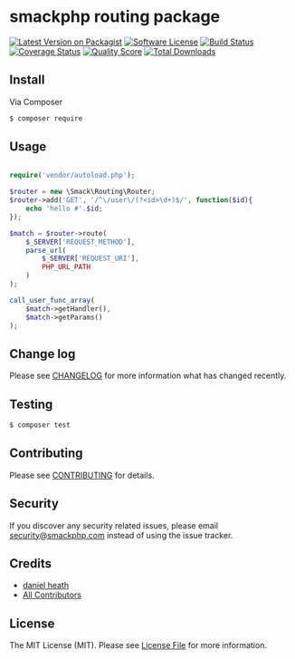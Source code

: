 # smackphp routing package

[![Latest Version on Packagist][ico-version]][link-packagist]
[![Software License][ico-license]](LICENSE.md)
[![Build Status][ico-travis]][link-travis]
[![Coverage Status][ico-scrutinizer]][link-scrutinizer]
[![Quality Score][ico-code-quality]][link-code-quality]
[![Total Downloads][ico-downloads]][link-downloads]

## Install

Via Composer

``` bash
$ composer require 
```

## Usage

``` php

require('vendor/autoload.php');

$router = new \Smack\Routing\Router;
$router->add('GET', '/^\/user\/(?<id>\d+)$/', function($id){
	echo 'hello #'.$id;
});

$match = $router->route(
	$_SERVER['REQUEST_METHOD'], 
	parse_url(
	    $_SERVER['REQUEST_URI'], 
	    PHP_URL_PATH
	)
);

call_user_func_array(
	$match->getHandler(), 
	$match->getParams()
);
```

## Change log

Please see [CHANGELOG](CHANGELOG.md) for more information what has changed recently.

## Testing

``` bash
$ composer test
```

## Contributing

Please see [CONTRIBUTING](CONTRIBUTING.md) for details.

## Security

If you discover any security related issues, please email security@smackphp.com instead of using the issue tracker.

## Credits

- [daniel heath][link-author]
- [All Contributors][link-contributors]

## License

The MIT License (MIT). Please see [License File](LICENSE.md) for more information.

[ico-version]: https://img.shields.io/packagist/v/smackphp/smack-routing.svg
[ico-license]: https://img.shields.io/badge/license-MIT-brightgreen.svg?style=flat-square
[ico-travis]: https://img.shields.io/travis/smackphp/smack-routing/master.svg?style=flat-square
[ico-scrutinizer]: https://img.shields.io/scrutinizer/coverage/g/smackphp/smack-routing.svg?style=flat-square
[ico-code-quality]: https://img.shields.io/scrutinizer/g/smackphp/smack-routing.svg?style=flat-square
[ico-downloads]: https://img.shields.io/packagist/dt/smackphp/smack-routing.svg?style=flat-square

[link-packagist]: https://packagist.org/packages/smackphp/smack-routing
[link-travis]: https://travis-ci.org/smackphp/smack-routing
[link-scrutinizer]: https://scrutinizer-ci.com/g/smackphp/smack-routing/code-structure
[link-code-quality]: https://scrutinizer-ci.com/g/smackphp/smack-routing
[link-downloads]: https://packagist.org/packages/smackphp/smack-routing
[link-author]: https://github.com/smackphp
[link-contributors]: ../../contributors
